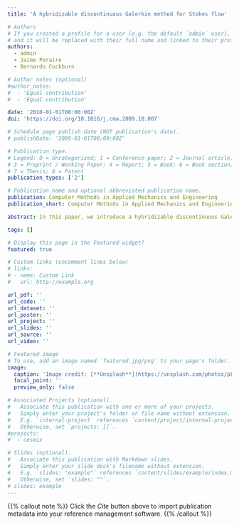 ```yaml
---
title: 'A hybridizable discontinuous Galerkin method for Stokes flow'

# Authors
# If you created a profile for a user (e.g. the default `admin` user), write the username (folder name) here
# and it will be replaced with their full name and linked to their profile.
authors:  
  - admin
  - Jaime Peraire
  - Bernardo Cockburn

# Author notes (optional)
#author_notes:
#  - 'Equal contribution'
#  - 'Equal contribution'

date: '2010-01-01T00:00:00Z'
doi: 'https://doi.org/10.1016/j.cma.2009.10.007'

# Schedule page publish date (NOT publication's date).
# publishDate: '2009-01-01T00:00:00Z'

# Publication type.
# Legend: 0 = Uncategorized; 1 = Conference paper; 2 = Journal article;
# 3 = Preprint / Working Paper; 4 = Report; 5 = Book; 6 = Book section;
# 7 = Thesis; 8 = Patent
publication_types: ['2']

# Publication name and optional abbreviated publication name.
publication: Computer Methods in Applied Mechanics and Engineering
publication_short: Computer Methods in Applied Mechanics and Engineering 199 (9-12), 582-597

abstract: In this paper, we introduce a hybridizable discontinuous Galerkin method for Stokes flow. The method is devised by using the discontinuous Galerkin methodology to discretize a velocity?pressure?gradient formulation of the Stokes system with appropriate choices of the numerical fluxes and by applying a hybridization technique to the resulting discretization. One of the main features of this approach is that it reduces the globally coupled unknowns to the numerical trace of the velocity and the mean of the pressure on the element boundaries, thereby leading to a significant reduction in the size of the resulting matrix. Moreover, by using an augmented lagrangian method, the globally coupled unknowns are further reduced to the numerical trace of the velocity only. Another important feature is that the approximations of the velocity, pressure, and gradient converge with the optimal order of in the L2 norm, when polynomials of degree k are used to represent the approximate variables. Based on the optimal convergence of the HDG method, we apply an element-by-element postprocessing scheme to obtain a new approximate velocity, which converges with order k+2 in the L2 norm. The postprocessing performed at the element level is less expensive than the solution procedure. Numerical results are provided to assess the performance of the method.

tags: []

# Display this page in the Featured widget?
featured: true

# Custom links (uncomment lines below)
# links:
# - name: Custom Link
#   url: http://example.org

url_pdf: ''
url_code: ''
url_dataset: ''
url_poster: ''
url_project: ''
url_slides: ''
url_source: ''
url_video: ''

# Featured image
# To use, add an image named `featured.jpg/png` to your page's folder.
image:
  caption: 'Image credit: [**Unsplash**](https://unsplash.com/photos/pLCdAaMFLTE)'
  focal_point: ''
  preview_only: false

# Associated Projects (optional).
#   Associate this publication with one or more of your projects.
#   Simply enter your project's folder or file name without extension.
#   E.g. `internal-project` references `content/project/internal-project/index.md`.
#   Otherwise, set `projects: []`.
#projects:
#  - cesmix

# Slides (optional).
#   Associate this publication with Markdown slides.
#   Simply enter your slide deck's filename without extension.
#   E.g. `slides: "example"` references `content/slides/example/index.md`.
#   Otherwise, set `slides: ""`.
# slides: example
---
```


{{% callout note %}}
Click the _Cite_ button above to import publication metadata into your reference management software.
{{% /callout %}}
